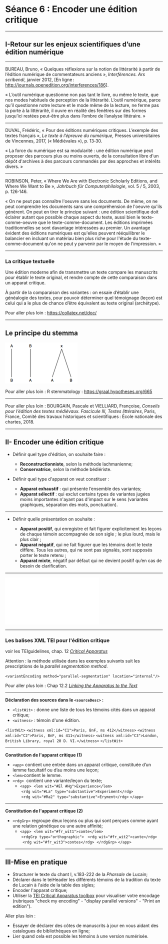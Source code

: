 
# Séance 6 : Encoder une édition critique 
---
## I-Retour sur les enjeux scientifiques d’une édition numérique
---
BUREAU, Bruno, « Quelques réflexions sur la notion de littérarité à partir de l’édition numérique de commentateurs anciens », *Interférences. Ars scribendi*, janvier 2012, [En ligne : http://journals.openedition.org/interferences/186].

« L’outil numérique questionne non pas tant le livre, ou même le texte, que nos modes habituels de perception de la littérarité. L’outil numérique, parce qu’il questionne notre lecture et le mode même de la lecture, ne ferme pas la porte à la littérarité, il ouvre en réalité des fenêtres sur des formes jusqu’ici restées peut-être plus dans l’ombre de l’analyse littéraire. » 

---
DUVAL, Frédéric, « Pour des éditions numériques critiques. L’exemple des textes français », *Le texte à l’épreuve du numérique*, Presses universitaires de Vincennes, 2017, (« Médiévales »), p. 13‑30.

« La force du numérique est sa modularité : une édition numérique peut proposer des parcours plus ou moins ouverts, de la consultation libre d'un dépôt d'archives à des parcours commandés par des approches et intérêts divers. » 

---

ROBINSON, Peter, « Where We Are with Electronic Scholarly Editions, and Where We Want to Be », *Jahrbuch für Computerphilologie*, vol. 5 / 5, 2003, p. 126‑146.

« On ne peut pas connaître l'oeuvre sans les documents. De même, on ne peut comprendre les documents sans une compréhension de l'oeuvre qu'ils génèrent. On peut en tirer le principe suivant : une édition scientifique doit éclairer autant que possible chaque aspect du texte, aussi bien le texte-comme-oeuvre que le texte-comme-document. Les éditions imprimées traditionnelles se sont davantage intéressées au premier. Un avantage évident des éditions numériques est qu'elles peuvent rééquilibrer le balancier en incluant un matériau bien plus riche pour l'étude du texte-comme-document qu'on ne peut y parvenir par le moyen de l'impression. » 

---

### La critique textuelle

Une édition moderne afin de transmettre un texte compare les manuscrits pour établir le texte original, et rendre compte de cette comparaison dans un apparat critique.

À partir de la comparaison des variantes : on essaie d’établir une généalogie des textes, pour pouvoir déterminer quel témoignage (leçon) est celui qui a le plus de chance d’être équivalent au texte original (archétype).

Pour aller plus loin :  https://collatex.net/doc/

---

## Le principe du stemma

![stemma](img/stemma.png)

Pour aller plus loin : 
R stemmatology : https://graal.hypotheses.org/665 

---

Pour aller plus loin : BOURGAIN, Pascale et VIELLIARD, Françoise, *Conseils pour l’édition des textes médiévaux. Fascicule III, Textes littéraires*, Paris, France, Comité des travaux historiques et scientifiques : École nationale des chartes, 2018.

---

## II- Encoder une édition critique

* Définir quel type d'édition, on souhaite faire :
	* **Reconstructionniste**, selon la méthode lachmanienne; 
	* **Conservatrice**, selon la méthode bédiériste.
	
* Définir quel type d'apparat on veut constituer :

	* **Apparat exhaustif** : qui présente l’ensemble des variantes;
	* **Apparat sélectif** : qui exclut certains types de variantes jugées moins importantes n'ayant pas d'impact sur le sens (variantes graphiques, séparation des mots, ponctuation).

---

* Définir quelle présentation on souhaite :

	* **Apparat positif**, qui enregistre et fait figurer explicitement les leçons de chaque témoin accompagnée de son sigle ; le plus lourd, mais le plus clair ;
	* **Apparat négatif**, qui ne fait figurer que les témoins dont le texte diffère. Tous les autres, qui ne sont pas signalés, sont supposés porter le texte retenu ;
	* **Apparat mixte**, négatif par défaut qui ne devient positif qu’en cas de besoin de clarification.

---

![apparat](./img/ExempleApparat.pdf)

---

### Les balises XML TEI pour l'édition critique

voir les TEIguidelines, chap. 12 [*Critical Apparatus*](http://www.tei-c.org/release/doc/tei-p5-doc/fr/html/TC.html)

Attention : la méthode utilisée dans les exemples suivants suit les prescriptions de la *parallel segmentation method*.

`<variantEncoding method="parallel-segmentation"
 location="internal"/>`

Pour aller plus loin : Chap 12.2 [*Linking the Apparatus to the Text*](http://www.tei-c.org/release/doc/tei-p5-doc/en/html/TC.html#TCAPLK)

---

**Déclaration des sources dans le `<sourceDesc>` :**
*  `<listWit>` : donne une liste de tous les témoins cités dans un apparat critique;
*  `<witness>` : témoin d'une édition.

`<listWit>`
 `<witness xml:id="C1">Paris, BnF, ms 412</witness>`
 `<witness xml:id="C2">Paris, BnF, ms 411</witness>`
 `<witness xml:id="C3">London, British Library, royal 20 D. VI.</witness>`
`</listWit>`

----

**Constitution de l'apparat critique (1)**

* `<app>` contient une entrée dans un apparat critique, constituée d’un lemme facultatif ou d’au moins une leçon;
* `<lem>`contient le lemme.
* `<rdg>`  contient une variante/leçon du texte;
	* `<app>`
 `<lem wit="#El #Hg">Experience</lem>`
 `<rdg wit="#La" type="substantive">Experiment</rdg>`
 `<rdg wit="#Ra2" type="substantive">Eryment</rdg>`
`</app>`

---
**Constitution de l'apparat critique (2)**

* `<rdgGrp>` regroupe deux leçons ou plus qui sont perçues comme ayant une relation génétique ou une autre affinité; 
	* `<app>`
 `<lem wit="#fr_wit1">comte</lem>`
 `<rdgGrp type="orthographic">`
  `<rdg wit="#fr_wit2">cante</rdg>`
  `<rdg wit="#fr_wit3">contes</rdg>`
 `</rdgGrp>`
`</app>`


---

## III-Mise en pratique

- Structurer le texte du chant I, v.183-222 de la *Pharsale* de Lucain;
- Déclarer dans le teiHeader les différents témoins de la tradition du texte de Lucain à l'aide de la table des sigles;
- Encoder l'apparat critique;
- Utiliser la [TEI Critical Apparatus toolbox](http://teicat.huma-num.fr) pour visualiser votre encodage (rubriques "check my encoding" - "display parallel versions" - "Print an edition").

Aller plus loin : 
- Essayer de déclarer des côtes de manuscrits à jour en vous aidant des catalogues de bibliothèques en ligne;
- Lier quand cela est possible les témoins à une version numérisée.